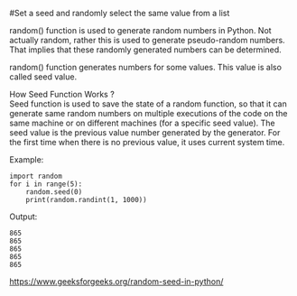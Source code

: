 #Set a seed and randomly select the same value from a list

random() function is used to generate random numbers in Python. Not actually random, rather this is used to generate pseudo-random numbers. That implies that these randomly generated numbers can be determined.

random() function generates numbers for some values. This value is also called seed value.

How Seed Function Works ?\
Seed function is used to save the state of a random function, so that it can generate same random numbers on multiple executions of the code on the same machine or on different machines (for a specific seed value). The seed value is the previous value number generated by the generator. For the first time when there is no previous value, it uses current system time.

Example:
    
    import random  
    for i in range(5): 
        random.seed(0)  
        print(random.randint(1, 1000))   
        
Output:

    865
    865
    865
    865
    865
    
https://www.geeksforgeeks.org/random-seed-in-python/